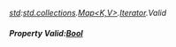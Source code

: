 _[std](../../modules/std/std-module.md):[std.collections](../../modules/std/std-collections.md).[Map<K,V>](../../modules/std/std-collections-map.md).[Iterator](../../modules/std/std-collections-map-iterator.md).Valid_
##### Property Valid:[Bool](../../modules/wonkey/wonkey-types-bool.md)

